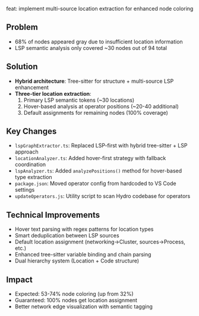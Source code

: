 feat: implement multi-source location extraction for enhanced node coloring

## Problem
- 68% of nodes appeared gray due to insufficient location information
- LSP semantic analysis only covered ~30 nodes out of 94 total

## Solution
- **Hybrid architecture**: Tree-sitter for structure + multi-source LSP enhancement
- **Three-tier location extraction**:
  1. Primary LSP semantic tokens (~30 locations)
  2. Hover-based analysis at operator positions (~20-40 additional)
  3. Default assignments for remaining nodes (100% coverage)

## Key Changes
- `lspGraphExtractor.ts`: Replaced LSP-first with hybrid tree-sitter + LSP approach
- `locationAnalyzer.ts`: Added hover-first strategy with fallback coordination
- `lspAnalyzer.ts`: Added `analyzePositions()` method for hover-based type extraction
- `package.json`: Moved operator config from hardcoded to VS Code settings
- `updateOperators.js`: Utility script to scan Hydro codebase for operators

## Technical Improvements
- Hover text parsing with regex patterns for location types
- Smart deduplication between LSP sources
- Default location assignment (networking→Cluster, sources→Process, etc.)
- Enhanced tree-sitter variable binding and chain parsing
- Dual hierarchy system (Location + Code structure)

## Impact
- Expected: 53-74% node coloring (up from 32%)
- Guaranteed: 100% nodes get location assignment
- Better network edge visualization with semantic tagging